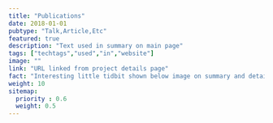 ```yaml
---
title: "Publications"
date: 2018-01-01
pubtype: "Talk,Article,Etc"
featured: true
description: "Text used in summary on main page"
tags: ["techtags","used","in","website"]
image: ""
link: "URL linked from project details page"
fact: "Interesting little tidbit shown below image on summary and detail page"
weight: 10
sitemap:
  priority : 0.6
  weight: 0.5
---
```

